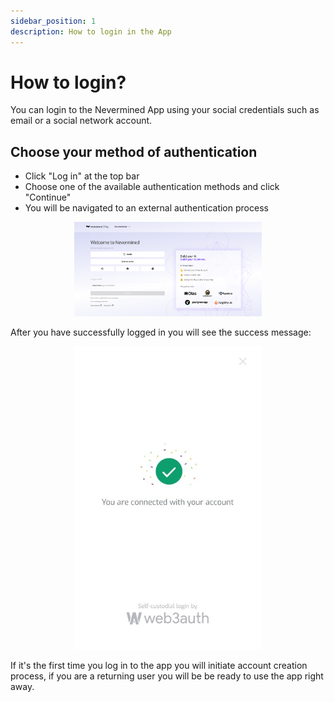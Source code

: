 ```yaml
---
sidebar_position: 1
description: How to login in the App
---
```


# How to login?

You can login to the Nevermined App using your social credentials such as email or a social network account.

## Choose your method of authentication

- Click "Log in" at the top bar
- Choose one of the available authentication methods and click "Continue"
- You will be navigated to an external authentication process

<p align="center"><img src="/images/tutorials/web2auth/login-modal.png" width="300" /></p>

After you have successfully logged in you will see the success message:

<p align="center"><img src="/images/tutorials/web2auth/web2auth-01-login-modal-success.jpg" width="300" /></p>

If it's the first time you log in to the app you will initiate account creation process, if you are a returning user you will be be ready to use the app right away.
